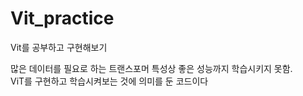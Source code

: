 # Vit_practice
Vit를 공부하고 구현해보기

많은 데이터를 필요로 하는 트랜스포머 특성상 좋은 성능까지 학습시키지 못함.  
ViT를 구현하고 학습시켜보는 것에 의미를 둔 코드이다
